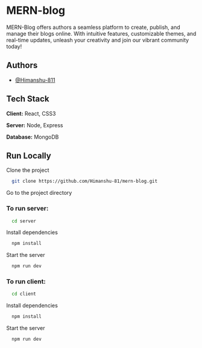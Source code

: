 # MERN-blog


MERN-Blog offers authors a seamless platform to create, publish, and manage their blogs online. With intuitive features, customizable themes, and real-time updates, unleash your creativity and join our vibrant community today!

## Authors

- [@Himanshu-811](https://github.com/Himanshu-81)

## Tech Stack

**Client:** React, CSS3

**Server:** Node, Express

**Database:** MongoDB

## Run Locally

Clone the project

```bash
  git clone https://github.com/Himanshu-81/mern-blog.git
```

Go to the project directory

### To run server:

```bash
  cd server
```

Install dependencies

```bash
  npm install
```

Start the server

```bash
  npm run dev
```

### To run client:

```bash
  cd client
```

Install dependencies

```bash
  npm install
```

Start the server

```bash
  npm run dev
```

